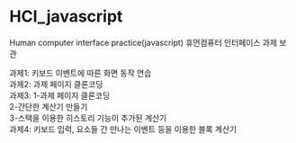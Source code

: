 # HCI_javascript
Human computer interface practice(javascript)
휴먼컴퓨터 인터페이스 과제 보관

과제1: 키보드 이벤트에 따른 화면 동작 연습  
과제2: 과제 페이지 클론코딩  
과제3: 1-과제 페이지 클론코딩  
       2-간단한 계산기 만들기  
       3-스택을 이용한 히스토리 기능이 추가된 계산기  
과제4: 키보드 입력, 요소들 간 만나는 이벤트 등을 이용한 블록 계산기  
